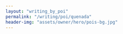 ```yaml
---
layout: "writing_by_poi"
permalink: "/writing/poi/quenada"
header-img: "assets/owner/hero/pois-bg.jpg"
---
```

